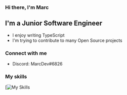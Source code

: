 ### Hi there, I'm Marc

## I'm a Junior Software Engineer

- I enjoy writing TypeScript
- I'm trying to contribute to many Open Source projects

### Connect with me

- Discord: MarcDev#6826


### My skills

[![My Skills](https://skillicons.dev/icons?i=ts,js,html,css,figma,express,mongodb,nextjs,nodejs,react,sass)
